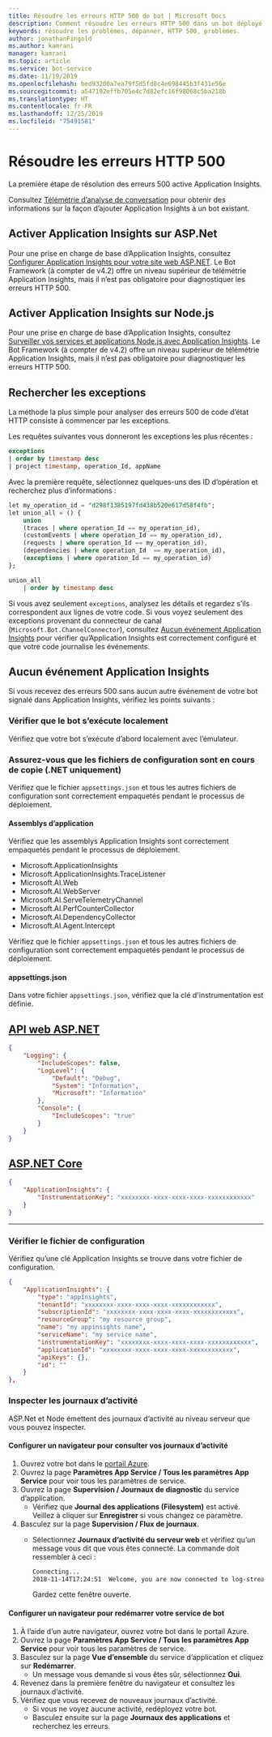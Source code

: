 ```yaml
---
title: Résoudre les erreurs HTTP 500 de bot | Microsoft Docs
description: Comment résoudre les erreurs HTTP 500 dans un bot déployé.
keywords: résoudre les problèmes, dépanner, HTTP 500, problèmes.
author: jonathanFingold
ms.author: kamrani
manager: kamrani
ms.topic: article
ms.service: bot-service
ms.date: 11/19/2019
ms.openlocfilehash: bed93200a7ea79f5d5fd8c4e698445b3f431e56e
ms.sourcegitcommit: a547192effb705e4c7d82efc16f98068c5ba218b
ms.translationtype: HT
ms.contentlocale: fr-FR
ms.lasthandoff: 12/25/2019
ms.locfileid: "75491581"
---
```

# <a name="troubleshoot-http-500-errors"></a>Résoudre les erreurs HTTP 500

La première étape de résolution des erreurs 500 active Application Insights.

<!-- TODO: Add links back in once there's a fresh AppInsights sample.
The luis-with-appinsights ([C# sample](https://aka.ms/cs-luis-with-appinsights-sample) / [JS sample](https://aka.ms/js-luis-with-appinsights-sample)) and qna-with-appinsights ([C# sample](https://aka.ms/qna-with-appinsights) / [JS sample](https://aka.ms/js-qna-with-appinsights-sample)) samples demonstrate bots that support Azure Application Insights.
-->
Consultez [Télémétrie d’analyse de conversation](https://aka.ms/botframeworkanalytics) pour obtenir des informations sur la façon d’ajouter Application Insights à un bot existant.

## <a name="enable-application-insights-on-aspnet"></a>Activer Application Insights sur ASP.Net

Pour une prise en charge de base d’Application Insights, consultez [Configurer Application Insights pour votre site web ASP.NET](https://docs.microsoft.com/azure/application-insights/app-insights-asp-net). Le Bot Framework (à compter de v4.2) offre un niveau supérieur de télémétrie Application Insights, mais il n’est pas obligatoire pour diagnostiquer les erreurs HTTP 500.

## <a name="enable-application-insights-on-nodejs"></a>Activer Application Insights sur Node.js

Pour une prise en charge de base d’Application Insights, consultez [Surveiller vos services et applications Node.js avec Application Insights](https://docs.microsoft.com/azure/azure-monitor/learn/nodejs-quick-start). Le Bot Framework (à compter de v4.2) offre un niveau supérieur de télémétrie Application Insights, mais il n’est pas obligatoire pour diagnostiquer les erreurs HTTP 500.

## <a name="query-for-exceptions"></a>Rechercher les exceptions

La méthode la plus simple pour analyser des erreurs 500 de code d’état HTTP consiste à commencer par les exceptions.

Les requêtes suivantes vous donneront les exceptions les plus récentes :

```sql
exceptions
| order by timestamp desc
| project timestamp, operation_Id, appName
```

Avec la première requête, sélectionnez quelques-uns des ID d’opération et recherchez plus d’informations :

```sql
let my_operation_id = "d298f1385197fd438b520e617d58f4fb";
let union_all = () {
    union
    (traces | where operation_Id == my_operation_id),
    (customEvents | where operation_Id == my_operation_id),
    (requests | where operation_Id == my_operation_id),
    (dependencies | where operation_Id  == my_operation_id),
    (exceptions | where operation_Id == my_operation_id)
};

union_all
    | order by timestamp desc
```

Si vous avez seulement `exceptions`, analysez les détails et regardez s’ils correspondent aux lignes de votre code. Si vous voyez seulement des exceptions provenant du connecteur de canal (`Microsoft.Bot.ChannelConnector`), consultez [Aucun événement Application Insights](#no-application-insights-events) pour vérifier qu’Application Insights est correctement configuré et que votre code journalise les événements.

## <a name="no-application-insights-events"></a>Aucun événement Application Insights

Si vous recevez des erreurs 500 sans aucun autre événement de votre bot signalé dans Application Insights, vérifiez les points suivants :

### <a name="ensure-bot-runs-locally"></a>Vérifier que le bot s’exécute localement

Vérifiez que votre bot s’exécute d’abord localement avec l’émulateur.

### <a name="ensure-configuration-files-are-being-copied-net-only"></a>Assurez-vous que les fichiers de configuration sont en cours de copie (.NET uniquement)

Vérifiez que le fichier `appsettings.json` et tous les autres fichiers de configuration sont correctement empaquetés pendant le processus de déploiement.

#### <a name="application-assemblies"></a>Assemblys d’application

Vérifiez que les assemblys Application Insights sont correctement empaquetés pendant le processus de déploiement.

- Microsoft.ApplicationInsights
- Microsoft.ApplicationInsights.TraceListener
- Microsoft.AI.Web
- Microsoft.AI.WebServer
- Microsoft.AI.ServeTelemetryChannel
- Microsoft.AI.PerfCounterCollector
- Microsoft.AI.DependencyCollector
- Microsoft.AI.Agent.Intercept

Vérifiez que le fichier `appsettings.json` et tous les autres fichiers de configuration sont correctement empaquetés pendant le processus de déploiement.

#### <a name="appsettingsjson"></a>appsettings.json

Dans votre fichier `appsettings.json`, vérifiez que la clé d'instrumentation est définie.

## <a name="aspnet-web-apitabdotnetwebapi"></a>[API web ASP.NET](#tab/dotnetwebapi)

```json
{
    "Logging": {
        "IncludeScopes": false,
        "LogLevel": {
            "Default": "Debug",
            "System": "Information",
            "Microsoft": "Information"
        },
        "Console": {
            "IncludeScopes": "true"
        }
    }
}
```

## <a name="aspnet-coretabdotnetcore"></a>[ASP.NET Core](#tab/dotnetcore)

```json
{
    "ApplicationInsights": {
        "InstrumentationKey": "xxxxxxxx-xxxx-xxxx-xxxx-xxxxxxxxxxxx"
    }
}
```

---

### <a name="verify-config-file"></a>Vérifier le fichier de configuration

Vérifiez qu’une clé Application Insights se trouve dans votre fichier de configuration.

```json
{
    "ApplicationInsights": {
        "type": "appInsights",
        "tenantId": "xxxxxxxx-xxxx-xxxx-xxxx-xxxxxxxxxxxx",
        "subscriptionId": "xxxxxxxx-xxxx-xxxx-xxxx-xxxxxxxxxxxx",
        "resourceGroup": "my resource group",
        "name": "my appinsights name",
        "serviceName": "my service name",
        "instrumentationKey": "xxxxxxxx-xxxx-xxxx-xxxx-xxxxxxxxxxxx",
        "applicationId": "xxxxxxxx-xxxx-xxxx-xxxx-xxxxxxxxxxxx",
        "apiKeys": {},
        "id": ""
    }
},
```

### <a name="check-logs"></a>Inspecter les journaux d’activité

ASP.Net et Node émettent des journaux d’activité au niveau serveur que vous pouvez inspecter.

#### <a name="set-up-a-browser-to-watch-your-logs"></a>Configurer un navigateur pour consulter vos journaux d’activité

1. Ouvrez votre bot dans le [portail Azure](https://portal.azure.com/).
1. Ouvrez la page **Paramètres App Service / Tous les paramètres App Service** pour voir tous les paramètres de service.
1. Ouvrez la page **Supervision / Journaux de diagnostic** du service d’application.
   - Vérifiez que **Journal des applications (Filesystem)** est activé. Veillez à cliquer sur **Enregistrer** si vous changez ce paramètre.
1. Basculez sur la page **Supervision / Flux de journaux**.
   - Sélectionnez **Journaux d’activité du serveur web** et vérifiez qu’un message vous dit que vous êtes connecté. La commande doit ressembler à ceci :

     ```bash
     Connecting...
     2018-11-14T17:24:51  Welcome, you are now connected to log-streaming service.
     ```

     Gardez cette fenêtre ouverte.

#### <a name="set-up-browser-to-restart-your-bot-service"></a>Configurer un navigateur pour redémarrer votre service de bot

1. À l’aide d’un autre navigateur, ouvrez votre bot dans le portail Azure.
1. Ouvrez la page **Paramètres App Service / Tous les paramètres App Service** pour voir tous les paramètres de service.
1. Basculez sur la page **Vue d’ensemble** du service d’application et cliquez sur **Redémarrer**.
   - Un message vous demande si vous êtes sûr, sélectionnez **Oui**.
1. Revenez dans la première fenêtre du navigateur et consultez les journaux d’activité.
1. Vérifiez que vous recevez de nouveaux journaux d’activité.
   - Si vous ne voyez aucune activité, redéployez votre bot.
   - Basculez ensuite sur la page **Journaux des applications** et recherchez les erreurs.
